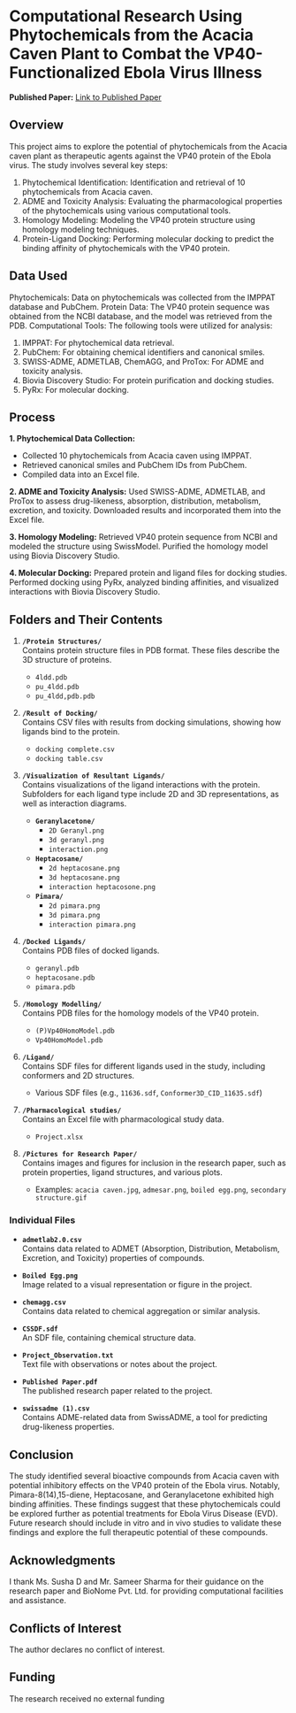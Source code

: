# Computational Research Using Phytochemicals from the Acacia Caven Plant to Combat the VP40-Functionalized Ebola Virus Illness

**Published Paper:** [Link to Published Paper](https://journals.innovareacademics.in/index.php/ijms/article/view/46620)

## Overview
This project aims to explore the potential of phytochemicals from the Acacia caven plant as therapeutic agents against the VP40 protein of the Ebola virus. The study involves several key steps:

1. Phytochemical Identification: Identification and retrieval of 10 phytochemicals from Acacia caven.
2. ADME and Toxicity Analysis: Evaluating the pharmacological properties of the phytochemicals using various computational tools.
3. Homology Modeling: Modeling the VP40 protein structure using homology modeling techniques.
4. Protein-Ligand Docking: Performing molecular docking to predict the binding affinity of phytochemicals with the VP40 protein.



## Data Used
Phytochemicals: Data on phytochemicals was collected from the IMPPAT database and PubChem.
Protein Data: The VP40 protein sequence was obtained from the NCBI database, and the model was retrieved from the PDB.
Computational Tools: The following tools were utilized for analysis:
1. IMPPAT: For phytochemical data retrieval.
2. PubChem: For obtaining chemical identifiers and canonical smiles.
3. SWISS-ADME, ADMETLAB, ChemAGG, and ProTox: For ADME and toxicity analysis.
4. Biovia Discovery Studio: For protein purification and docking studies.
5. PyRx: For molecular docking.

## Process
**1. Phytochemical Data Collection:**
- Collected 10 phytochemicals from Acacia caven using IMPPAT.
- Retrieved canonical smiles and PubChem IDs from PubChem.
- Compiled data into an Excel file.

**2. ADME and Toxicity Analysis:**
Used SWISS-ADME, ADMETLAB, and ProTox to assess drug-likeness, absorption, distribution, metabolism, excretion, and toxicity.
Downloaded results and incorporated them into the Excel file.

**3. Homology Modeling:**
Retrieved VP40 protein sequence from NCBI and modeled the structure using SwissModel.
Purified the homology model using Biovia Discovery Studio.

**4. Molecular Docking:**
Prepared protein and ligand files for docking studies.
Performed docking using PyRx, analyzed binding affinities, and visualized interactions with Biovia Discovery Studio.

## Folders and Their Contents

1. **`/Protein Structures/`**  
   Contains protein structure files in PDB format. These files describe the 3D structure of proteins.
   - `4ldd.pdb`
   - `pu_4ldd.pdb`
   - `pu_4ldd,pdb.pdb`

2. **`/Result of Docking/`**  
   Contains CSV files with results from docking simulations, showing how ligands bind to the protein.
   - `docking complete.csv`
   - `docking table.csv`

3. **`/Visualization of Resultant Ligands/`**  
   Contains visualizations of the ligand interactions with the protein. Subfolders for each ligand type include 2D and 3D representations, as well as interaction diagrams.
   - **`Geranylacetone/`**
     - `2D Geranyl.png`
     - `3d geranyl.png`
     - `interaction.png`
   - **`Heptacosane/`**
     - `2d heptacosane.png`
     - `3d heptacosane.png`
     - `interaction heptacosone.png`
   - **`Pimara/`**
     - `2d pimara.png`
     - `3d pimara.png`
     - `interaction pimara.png`

4. **`/Docked Ligands/`**  
   Contains PDB files of docked ligands.
   - `geranyl.pdb`
   - `heptacosane.pdb`
   - `pimara.pdb`

5. **`/Homology Modelling/`**  
   Contains PDB files for the homology models of the VP40 protein.
   - `(P)Vp40HomoModel.pdb`
   - `Vp40HomoModel.pdb`

6. **`/Ligand/`**  
   Contains SDF files for different ligands used in the study, including conformers and 2D structures.
   - Various SDF files (e.g., `11636.sdf`, `Conformer3D_CID_11635.sdf`)

7. **`/Pharmacological studies/`**  
   Contains an Excel file with pharmacological study data.
   - `Project.xlsx`

8. **`/Pictures for Research Paper/`**  
   Contains images and figures for inclusion in the research paper, such as protein properties, ligand structures, and various plots.
   - Examples: `acacia caven.jpg`, `admesar.png`, `boiled egg.png`, `secondary structure.gif`

### Individual Files

- **`admetlab2.0.csv`**  
  Contains data related to ADMET (Absorption, Distribution, Metabolism, Excretion, and Toxicity) properties of compounds.

- **`Boiled Egg.png`**  
  Image related to a visual representation or figure in the project.

- **`chemagg.csv`**  
  Contains data related to chemical aggregation or similar analysis.

- **`CSSDF.sdf`**  
  An SDF file, containing chemical structure data.

- **`Project_Observation.txt`**  
  Text file with observations or notes about the project.

- **`Published Paper.pdf`**  
  The published research paper related to the project.

- **`swissadme (1).csv`**  
  Contains ADME-related data from SwissADME, a tool for predicting drug-likeness properties.

## Conclusion
The study identified several bioactive compounds from Acacia caven with potential inhibitory effects on the VP40 protein of the Ebola virus. Notably, Pimara-8(14),15-diene, Heptacosane, and Geranylacetone exhibited high binding affinities. These findings suggest that these phytochemicals could be explored further as potential treatments for Ebola Virus Disease (EVD). Future research should include in vitro and in vivo studies to validate these findings and explore the full therapeutic potential of these compounds.

## Acknowledgments
I thank Ms. Susha D and Mr. Sameer Sharma for their guidance on the research paper and BioNome Pvt. Ltd. for providing computational facilities and assistance.

## Conflicts of Interest
The author declares no conflict of interest.

## Funding
The research received no external funding
